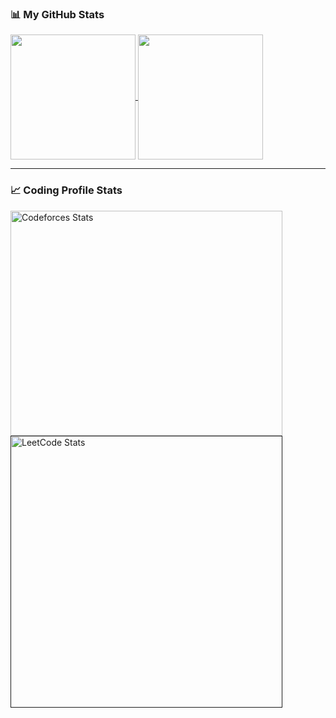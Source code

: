 
### 📊 My GitHub Stats
<a href="#">
  <img height=200 align="center" src="https://github-readme-stats.vercel.app/api?username=Aryan-Goel7&theme=radical&card_width=560" />
</a>
<a href="#">
  <img height=200 align="center" src="https://github-readme-stats.vercel.app/api/top-langs?username=Aryan-Goel7&layout=compact&langs_count=8&card_width=280&theme=radical" />
</a>

---

### 📈 Coding Profile Stats
<a href="https://codeforces.com/profile/Aryan_Goel7">
<img align="center" src="https://codeforces-readme-stats.vercel.app/api/card?username=Aryan_Goel7&theme=github_dark&disable_animations=false&show_icons=true&force_username=true&" alt="Codeforces Stats"  height=360 width=435 /> 
</a> 
<a href="">
<img align="center" src="https://leetcard.jacoblin.cool/aryangoel971?theme=dark&font=DM%20Sans&ext=contest" alt="LeetCode Stats" width=435/>
</a>
